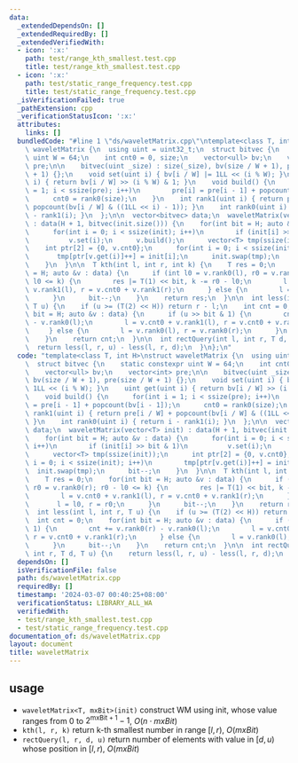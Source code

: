```yaml
---
data:
  _extendedDependsOn: []
  _extendedRequiredBy: []
  _extendedVerifiedWith:
  - icon: ':x:'
    path: test/range_kth_smallest.test.cpp
    title: test/range_kth_smallest.test.cpp
  - icon: ':x:'
    path: test/static_range_frequency.test.cpp
    title: test/static_range_frequency.test.cpp
  _isVerificationFailed: true
  _pathExtension: cpp
  _verificationStatusIcon: ':x:'
  attributes:
    links: []
  bundledCode: "#line 1 \"ds/waveletMatrix.cpp\"\ntemplate<class T, int H>\nstruct\
    \ waveletMatrix {\n  using uint = uint32_t;\n  struct bitvec {\n    static constexpr\
    \ uint W = 64;\n    int cnt0 = 0, size;\n    vector<ull> bv;\n    vector<int>\
    \ pre;\n\n    bitvec(uint _size) : size(_size), bv(size / W + 1), pre(size / W\
    \ + 1) {};\n    void set(uint i) { bv[i / W] |= 1LL << (i % W); }\n    uint get(uint\
    \ i) { return bv[i / W] >> (i % W) & 1; }\n    void build() {\n      for(int i\
    \ = 1; i < ssize(pre); i++)\n        pre[i] = pre[i - 1] + popcount(bv[i - 1]);\n\
    \      cnt0 = rank0(size);\n    }\n    int rank1(uint i) { return pre[i / W] +\
    \ popcount(bv[i / W] & ((1LL << i) - 1)); }\n    int rank0(uint i) { return i\
    \ - rank1(i); }\n  };\n\n  vector<bitvec> data;\n  waveletMatrix(vector<T> init)\
    \ : data(H + 1, bitvec(init.size())) {\n    for(int bit = H; auto &v : data) {\n\
    \      for(int i = 0; i < ssize(init); i++)\n        if (init[i] >> bit & 1)\n\
    \          v.set(i);\n      v.build();\n      vector<T> tmp(ssize(init));\n  \
    \    int ptr[2] = {0, v.cnt0};\n      for(int i = 0; i < ssize(init); i++)\n \
    \       tmp[ptr[v.get(i)]++] = init[i];\n      init.swap(tmp);\n      bit--;\n\
    \    }\n  }\n\n  T kth(int l, int r, int k) {\n    T res = 0;\n    for(int bit\
    \ = H; auto &v : data) {\n      if (int l0 = v.rank0(l), r0 = v.rank0(r); r0 -\
    \ l0 <= k) {\n        res |= T(1) << bit, k -= r0 - l0;\n        l = v.cnt0 +\
    \ v.rank1(l), r = v.cnt0 + v.rank1(r);\n      } else {\n        l = l0, r = r0;\n\
    \      }\n      bit--;\n    }\n    return res;\n  }\n\n  int less(int l, int r,\
    \ T u) {\n    if (u >= (T(2) << H)) return r - l;\n    int cnt = 0;\n    for(int\
    \ bit = H; auto &v : data) {\n      if (u >> bit & 1) {\n        cnt += v.rank0(r)\
    \ - v.rank0(l);\n        l = v.cnt0 + v.rank1(l), r = v.cnt0 + v.rank1(r);\n \
    \     } else {\n        l = v.rank0(l), r = v.rank0(r);\n      }\n      bit--;\n\
    \    }\n    return cnt;\n  }\n\n  int rectQuery(int l, int r, T d, T u) {\n  \
    \  return less(l, r, u) - less(l, r, d);\n  }\n};\n"
  code: "template<class T, int H>\nstruct waveletMatrix {\n  using uint = uint32_t;\n\
    \  struct bitvec {\n    static constexpr uint W = 64;\n    int cnt0 = 0, size;\n\
    \    vector<ull> bv;\n    vector<int> pre;\n\n    bitvec(uint _size) : size(_size),\
    \ bv(size / W + 1), pre(size / W + 1) {};\n    void set(uint i) { bv[i / W] |=\
    \ 1LL << (i % W); }\n    uint get(uint i) { return bv[i / W] >> (i % W) & 1; }\n\
    \    void build() {\n      for(int i = 1; i < ssize(pre); i++)\n        pre[i]\
    \ = pre[i - 1] + popcount(bv[i - 1]);\n      cnt0 = rank0(size);\n    }\n    int\
    \ rank1(uint i) { return pre[i / W] + popcount(bv[i / W] & ((1LL << i) - 1));\
    \ }\n    int rank0(uint i) { return i - rank1(i); }\n  };\n\n  vector<bitvec>\
    \ data;\n  waveletMatrix(vector<T> init) : data(H + 1, bitvec(init.size())) {\n\
    \    for(int bit = H; auto &v : data) {\n      for(int i = 0; i < ssize(init);\
    \ i++)\n        if (init[i] >> bit & 1)\n          v.set(i);\n      v.build();\n\
    \      vector<T> tmp(ssize(init));\n      int ptr[2] = {0, v.cnt0};\n      for(int\
    \ i = 0; i < ssize(init); i++)\n        tmp[ptr[v.get(i)]++] = init[i];\n    \
    \  init.swap(tmp);\n      bit--;\n    }\n  }\n\n  T kth(int l, int r, int k) {\n\
    \    T res = 0;\n    for(int bit = H; auto &v : data) {\n      if (int l0 = v.rank0(l),\
    \ r0 = v.rank0(r); r0 - l0 <= k) {\n        res |= T(1) << bit, k -= r0 - l0;\n\
    \        l = v.cnt0 + v.rank1(l), r = v.cnt0 + v.rank1(r);\n      } else {\n \
    \       l = l0, r = r0;\n      }\n      bit--;\n    }\n    return res;\n  }\n\n\
    \  int less(int l, int r, T u) {\n    if (u >= (T(2) << H)) return r - l;\n  \
    \  int cnt = 0;\n    for(int bit = H; auto &v : data) {\n      if (u >> bit &\
    \ 1) {\n        cnt += v.rank0(r) - v.rank0(l);\n        l = v.cnt0 + v.rank1(l),\
    \ r = v.cnt0 + v.rank1(r);\n      } else {\n        l = v.rank0(l), r = v.rank0(r);\n\
    \      }\n      bit--;\n    }\n    return cnt;\n  }\n\n  int rectQuery(int l,\
    \ int r, T d, T u) {\n    return less(l, r, u) - less(l, r, d);\n  }\n};\n"
  dependsOn: []
  isVerificationFile: false
  path: ds/waveletMatrix.cpp
  requiredBy: []
  timestamp: '2024-03-07 00:40:25+08:00'
  verificationStatus: LIBRARY_ALL_WA
  verifiedWith:
  - test/range_kth_smallest.test.cpp
  - test/static_range_frequency.test.cpp
documentation_of: ds/waveletMatrix.cpp
layout: document
title: waveletMatrix
---
```


## usage

- `waveletMatrix<T, mxBit>(init)` construct WM using init, whose value ranges from $0$ to $2^{\text{mxBit} + 1} - 1$, $O(n \cdot mxBit)$
- `kth(l, r, k)` return k-th smallest number in range $[l, r)$, $O(mxBit)$
- `rectQuery(l, r, d, u)` return number of elements with value in $[d, u)$ whose position in $[l, r)$, $O(mxBit)$
